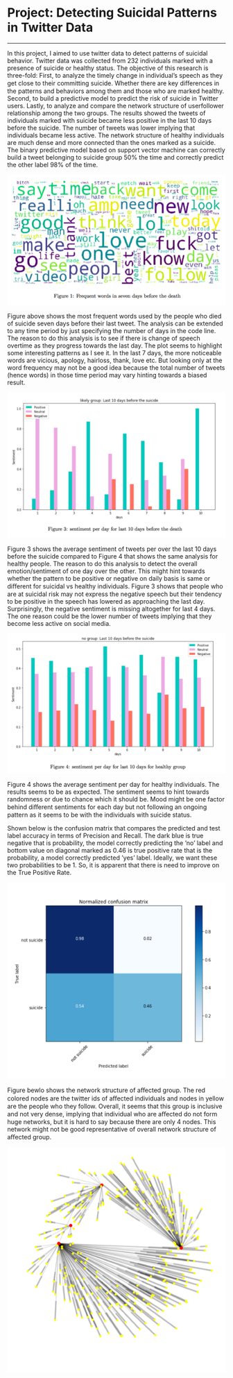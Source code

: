# Project: Detecting Suicidal Patterns in Twitter Data
______________________________________________________________________________________________________

In this project, I aimed to use twitter data to detect patterns of suicidal behavior. Twitter data was collected from 232 individuals marked with a presence of suicide or healthy status. The objective of this research is three-fold: First, to analyze the timely change in individual’s speech as they get close to their committing suicide. Whether there are key diﬀerences in the patterns and behaviors among them and those who are marked healthy. Second, to build a predictive model to predict the risk of suicide in Twitter users. Lastly, to analyze and compare the network structure of userfollower relationship among the two groups. The results showed the tweets of individuals marked with suicide became less positive in the last 10 days before the suicide. The number of tweets was lower implying that individuals became less active. The network structure of healthy individuals are much dense and more connected than the ones marked as a suicide. The binary predictive model based on support vector machine can correctly build a tweet belonging to suicide group 50% the time and correctly predict the other label 98% of the time.



![word cloud](https://github.com/SandhyaaGopchandani/DetectingSuicidalPatternsTwitter/blob/master/word_cloud_last_seven_days.png)

Figure above shows the most frequent words used by the people who died of suicide seven days before their last tweet. The analysis can be extended to any time period by just specifying the number of days in the code line. The reason to do this analysis is to see if there is change of speech overtime as they progress towards the last day. The plot seems to highlight some interesting patterns as I see it. In the last 7 days, the more noticeable words are vicious, apology, hairloss, thank, love etc. But looking only at the word frequency may not be a good idea because the total number of tweets (hence words) in those time period may vary hinting towards a biased result.



![sentiment per day for last 10 days in affected group](https://github.com/SandhyaaGopchandani/DetectingSuicidalPatternsTwitter/blob/master/sentiment_affected_last_ten_days.png)

Figure 3 shows the average sentiment of tweets per over the last 10 days before the suicide compared to Figure 4 that shows the same analysis for healthy people. The reason to do this analysis to detect the overall emotion/sentiment of one day over the other. This might hint towards whether the pattern to be positive or negative on daily basis is same or diﬀerent for suicidal vs healthy individuals. Figure 3 shows that people who are at suicidal risk may not express the negative speech but their tendency to be positive in the speech has lowered as approaching the last day. Surprisingly, the negative sentiment is missing altogether for last 4 days. The one reason could be the lower number of tweets implying that they become less active on social media.

![sentiment per day for last 10 days in healthy group](https://github.com/SandhyaaGopchandani/DetectingSuicidalPatternsTwitter/blob/master/sentiment_healthy_last_ten_days.png)

Figure 4 shows the average sentiment per day for healthy individuals. The results seems to be as expected. The sentiment seems to hint towards randomness or due to chance which it should be. Mood might be one factor behind diﬀerent sentiments for each day but not following an ongoing pattern as it seems to be with the individuals with suicide status.


Shown below is the confusion matrix that compares the predicted and test label accuracy in terms of Precision and Recall. The dark blue is true negative that is probability, the model correctly predicting the ’no’ label and bottom value on diagonal marked as 0.46 is true positive rate that is the probability, a model correctly predicted ’yes’ label. Ideally, we want these two probabilities to be 1. So, it is apparent that there is need to improve on the True Positive Rate.

![confusion matrix](https://github.com/SandhyaaGopchandani/DetectingSuicidalPatternsTwitter/blob/master/confusion_matrix.png)


Figure bewlo shows the network structure of aﬀected group. The red colored nodes are the twitter ids of aﬀected individuals and nodes in yellow are the people who they follow. Overall, it seems that this group is inclusive and not very dense, implying that individual who are aﬀected do not form huge networks, but it is hard to say because there are only 4 nodes. This network might not be good representative of overall network structure of aﬀected group.


![network structure in affected group](https://github.com/SandhyaaGopchandani/DetectingSuicidalPatternsTwitter/blob/master/net_struct_affected_group.png)